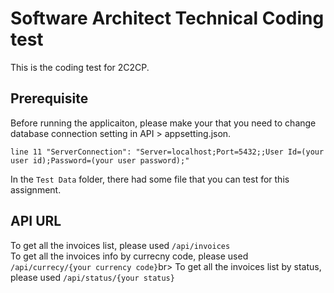 Software Architect Technical Coding test
=============

This is the coding test for 2C2CP.

Prerequisite
-----------
Before running the applicaiton, please make your that you need to change database connection setting in API > appsetting.json.

```
line 11 "ServerConnection": "Server=localhost;Port=5432;;User Id=(your user id);Password=(your user password);"
```

In the `Test Data` folder, there had some file that you can test for this assignment.

API URL
-----------

To get all the invoices list, please used `/api/invoices`<br>
To get all the invoices info by currecny code, please used `/api/currecy/{your currency code}`br>
To get all the invoices list by status, please used `/api/status/{your status}`<br>
